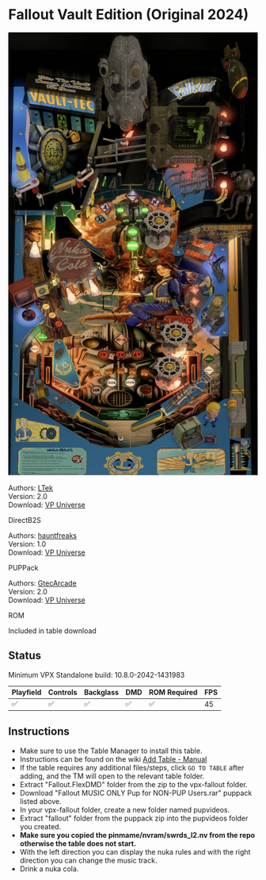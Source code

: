 # Fallout Vault Edition (Original 2024)


![Table Preview](../../images/vpx-fallout-preview.jpg)

Authors: [LTek](https://vpuniverse.com/profile/67685-ltek/)  
Version: 2.0  
Download: [VP Universe](https://vpuniverse.com/files/file/21709-fallout-vault-edition-20-ltek-2024/)

DirectB2S

Authors: [hauntfreaks](https://vpuniverse.com/profile/5216-hauntfreaks/)  
Version: 1.0  
Download: [VP Universe](https://vpuniverse.com/files/file/21710-fallout-vault-edition-ltek-2024-b2s-full-dmd/)

PUPPack

Authors: [GtecArcade](https://vpuniverse.com/profile/57286-gtecarcade/)  
Version: 2.0  
Download: [VP Universe](https://vpuniverse.com/files/file/20245-fallout-pup-pack-vault-edition/)

ROM

Included in table download

## Status 

Minimum VPX Standalone build: 10.8.0-2042-1431983

| Playfield | Controls | Backglass | DMD | ROM Required | FPS | 
|-----------|----------|-----------|-----|--------------|-----|
| :white_check_mark: | :white_check_mark: | :white_check_mark: | :white_check_mark: | :white_check_mark: | 45 |

## Instructions

- Make sure to use the Table Manager to install this table.
- Instructions can be found on the wiki [Add Table - Manual](https://github.com/LegendsUnchained/vpx-standalone-alp4k/wiki/%5B04%5D-%F0%9F%A7%A1-TM-%E2%80%90-Other-Features#add-table---manual)
- If the table requires any additional files/steps, click `GO TO TABLE` after adding, and the TM will open to the relevant table folder.
- Extract "Fallout.FlexDMD" folder from the zip to the vpx-fallout folder.
- Download "Fallout MUSIC ONLY Pup for NON-PUP Users.rar" puppack listed above.
- In your vpx-fallout folder, create a new folder named pupvideos.
- Extract "fallout" folder from the puppack zip into the pupvideos folder you created.
- __Make sure you copied the pinmame/nvram/swrds_l2.nv from the repo otherwise the table does not start.__
- With the left direction you can display the nuka rules and with the right direction you can change the music track.
- Drink a nuka cola.

